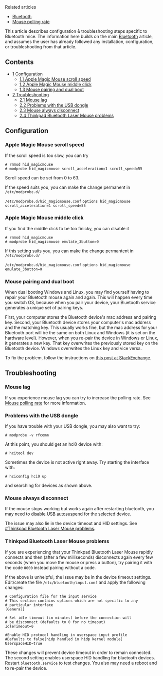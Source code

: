 Related articles

*   [Bluetooth](/index.php/Bluetooth "Bluetooth")
*   [Mouse polling rate](/index.php/Mouse_polling_rate "Mouse polling rate")

This article describes configuration & troubleshooting steps specific to Bluetooth mice. The information here builds on the main [Bluetooth](/index.php/Bluetooth "Bluetooth") article, and assumes the user has already followed any installation, configuration, or troubleshooting from that article.

## Contents

*   [1 Configuration](#Configuration)
    *   [1.1 Apple Magic Mouse scroll speed](#Apple_Magic_Mouse_scroll_speed)
    *   [1.2 Apple Magic Mouse middle click](#Apple_Magic_Mouse_middle_click)
    *   [1.3 Mouse pairing and dual boot](#Mouse_pairing_and_dual_boot)
*   [2 Troubleshooting](#Troubleshooting)
    *   [2.1 Mouse lag](#Mouse_lag)
    *   [2.2 Problems with the USB dongle](#Problems_with_the_USB_dongle)
    *   [2.3 Mouse always disconnect](#Mouse_always_disconnect)
    *   [2.4 Thinkpad Bluetooth Laser Mouse problems](#Thinkpad_Bluetooth_Laser_Mouse_problems)

## Configuration

### Apple Magic Mouse scroll speed

If the scroll speed is too slow, you can try

```
# rmmod hid_magicmouse
# modprobe hid_magicmouse scroll_acceleration=1 scroll_speed=55

```

Scroll speed can be set from 0 to 63.

If the speed suits you, you can make the change permanent in `/etc/modprobe.d/`

 ` /etc/modprobe.d/hid_magicmouse.conf `  `options hid_magicmouse scroll_acceleration=1 scroll_speed=55` 

### Apple Magic Mouse middle click

If you find the middle click to be too finicky, you can disable it

```
# rmmod hid_magicmouse
# modprobe hid_magicmouse emulate_3button=0

```

If this setting suits you, you can make the change permantent in `/etc/modprobe.d/`

 ` /etc/modprobe.d/hid_magicmouse.conf `  `options hid_magicmouse emulate_3button=0` 

### Mouse pairing and dual boot

When dual booting Windows and Linux, you may find yourself having to repair your Bluetooth mouse again and again. This will happen every time you switch OS, because when you pair your device, your Bluetooth service generates a unique set of pairing keys.

First, your computer stores the Bluetooth device's mac address and pairing key. Second, your Bluetooth device stores your computer's mac address and the matching key. This usually works fine, but the mac address for your Bluetooth port will be the same on both Linux and Windows (it is set on the hardware level). However, when you re-pair the device in Windows or Linux, it generates a new key. That key overwrites the previously stored key on the Bluetooth device. Windows overwrites the Linux key and vice versa.

To fix the problem, follow the instructions on [this post at StackExchange](https://unix.stackexchange.com/questions/255509/bluetooth-pairing-on-dual-boot-of-windows-linux-mint-ubuntu-stop-having-to-p).

## Troubleshooting

### Mouse lag

If you experience mouse lag you can try to increase the polling rate. See [Mouse polling rate](/index.php/Mouse_polling_rate "Mouse polling rate") for more information.

### Problems with the USB dongle

If you have trouble with your USB dongle, you may also want to try:

```
# modprobe -v rfcomm

```

At this point, you should get an hci0 device with:

```
# hcitool dev

```

Sometimes the device is not active right away. Try starting the interface with:

```
# hciconfig hci0 up

```

and searching for devices as shown above.

### Mouse always disconnect

If the mouse stops working but works again after restarting bluetooth, you may need to [disable USB autosuspend](/index.php/Power_management#USB_autosuspend "Power management") for the selected device.

The issue may also lie in the device timeout and HID settings. See [#Thinkpad Bluetooth Laser Mouse problems](#Thinkpad_Bluetooth_Laser_Mouse_problems).

### Thinkpad Bluetooth Laser Mouse problems

If you are experiencing that your Thinkpad Bluetooth Laser Mouse rapidly connects and then (after a few milliseconds) disconnects again every few seconds (when you move the mouse or press a button), try pairing it with the code `0000` instead pairing without a code.

If the above is unhelpful, the issue may be in the device timeout settings. Edit/create the file `/etc/bluetooth/input.conf` and apply the following changes:

```
# Configuration file for the input service
# This section contains options which are not specific to any
# particular interface
[General]

# Set idle timeout (in minutes) before the connection will
# be disconnect (defaults to 0 for no timeout)
IdleTimeout=0

#Enable HID protocol handling in userspace input profile
#Defaults to false(hidp handled in hidp kernel module)
UserspaceHID=true

```

These changes will prevent device timeout in order to remain connected. The second setting enables userspace HID handling for bluetooth devices. Restart `bluetooth.service` to test changes. You also may need a reboot and to re-pair the device.